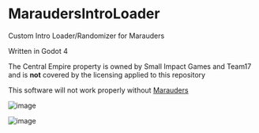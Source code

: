 # MaraudersIntroLoader
 Custom Intro Loader/Randomizer for Marauders

Written in Godot 4

The Central Empire property is owned by Small Impact Games and Team17 and is **not** covered by the licensing applied to this repository

This software will not work properly without [Marauders](https://store.steampowered.com/app/1789480/Marauders/)

![image](https://github.com/ynot01/MaraudersIntroLoader/assets/28408322/bb55e855-b299-41df-8c2d-bf8b0868acbb)

![image](https://github.com/ynot01/MaraudersIntroLoader/assets/28408322/30e7077e-c9a9-4a03-8a15-e55855461f48)
